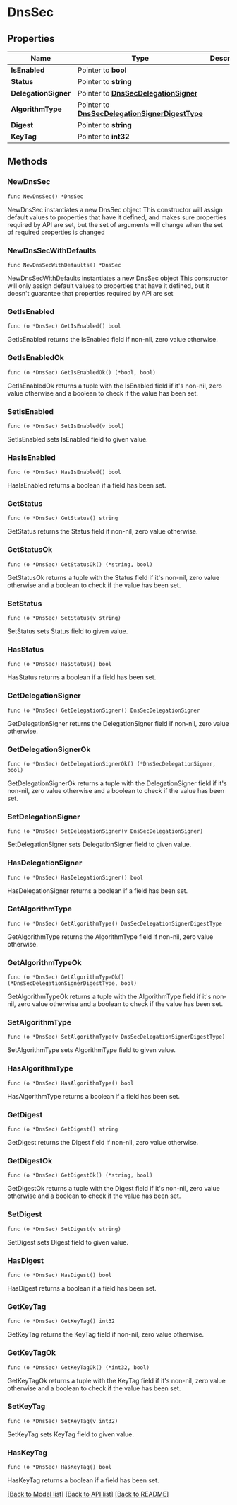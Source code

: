# DnsSec

## Properties

Name | Type | Description | Notes
------------ | ------------- | ------------- | -------------
**IsEnabled** | Pointer to **bool** |  | [optional] 
**Status** | Pointer to **string** |  | [optional] 
**DelegationSigner** | Pointer to [**DnsSecDelegationSigner**](DnsSecDelegationSigner.md) |  | [optional] 
**AlgorithmType** | Pointer to [**DnsSecDelegationSignerDigestType**](DnsSecDelegationSignerDigestType.md) |  | [optional] 
**Digest** | Pointer to **string** |  | [optional] 
**KeyTag** | Pointer to **int32** |  | [optional] 

## Methods

### NewDnsSec

`func NewDnsSec() *DnsSec`

NewDnsSec instantiates a new DnsSec object
This constructor will assign default values to properties that have it defined,
and makes sure properties required by API are set, but the set of arguments
will change when the set of required properties is changed

### NewDnsSecWithDefaults

`func NewDnsSecWithDefaults() *DnsSec`

NewDnsSecWithDefaults instantiates a new DnsSec object
This constructor will only assign default values to properties that have it defined,
but it doesn't guarantee that properties required by API are set

### GetIsEnabled

`func (o *DnsSec) GetIsEnabled() bool`

GetIsEnabled returns the IsEnabled field if non-nil, zero value otherwise.

### GetIsEnabledOk

`func (o *DnsSec) GetIsEnabledOk() (*bool, bool)`

GetIsEnabledOk returns a tuple with the IsEnabled field if it's non-nil, zero value otherwise
and a boolean to check if the value has been set.

### SetIsEnabled

`func (o *DnsSec) SetIsEnabled(v bool)`

SetIsEnabled sets IsEnabled field to given value.

### HasIsEnabled

`func (o *DnsSec) HasIsEnabled() bool`

HasIsEnabled returns a boolean if a field has been set.

### GetStatus

`func (o *DnsSec) GetStatus() string`

GetStatus returns the Status field if non-nil, zero value otherwise.

### GetStatusOk

`func (o *DnsSec) GetStatusOk() (*string, bool)`

GetStatusOk returns a tuple with the Status field if it's non-nil, zero value otherwise
and a boolean to check if the value has been set.

### SetStatus

`func (o *DnsSec) SetStatus(v string)`

SetStatus sets Status field to given value.

### HasStatus

`func (o *DnsSec) HasStatus() bool`

HasStatus returns a boolean if a field has been set.

### GetDelegationSigner

`func (o *DnsSec) GetDelegationSigner() DnsSecDelegationSigner`

GetDelegationSigner returns the DelegationSigner field if non-nil, zero value otherwise.

### GetDelegationSignerOk

`func (o *DnsSec) GetDelegationSignerOk() (*DnsSecDelegationSigner, bool)`

GetDelegationSignerOk returns a tuple with the DelegationSigner field if it's non-nil, zero value otherwise
and a boolean to check if the value has been set.

### SetDelegationSigner

`func (o *DnsSec) SetDelegationSigner(v DnsSecDelegationSigner)`

SetDelegationSigner sets DelegationSigner field to given value.

### HasDelegationSigner

`func (o *DnsSec) HasDelegationSigner() bool`

HasDelegationSigner returns a boolean if a field has been set.

### GetAlgorithmType

`func (o *DnsSec) GetAlgorithmType() DnsSecDelegationSignerDigestType`

GetAlgorithmType returns the AlgorithmType field if non-nil, zero value otherwise.

### GetAlgorithmTypeOk

`func (o *DnsSec) GetAlgorithmTypeOk() (*DnsSecDelegationSignerDigestType, bool)`

GetAlgorithmTypeOk returns a tuple with the AlgorithmType field if it's non-nil, zero value otherwise
and a boolean to check if the value has been set.

### SetAlgorithmType

`func (o *DnsSec) SetAlgorithmType(v DnsSecDelegationSignerDigestType)`

SetAlgorithmType sets AlgorithmType field to given value.

### HasAlgorithmType

`func (o *DnsSec) HasAlgorithmType() bool`

HasAlgorithmType returns a boolean if a field has been set.

### GetDigest

`func (o *DnsSec) GetDigest() string`

GetDigest returns the Digest field if non-nil, zero value otherwise.

### GetDigestOk

`func (o *DnsSec) GetDigestOk() (*string, bool)`

GetDigestOk returns a tuple with the Digest field if it's non-nil, zero value otherwise
and a boolean to check if the value has been set.

### SetDigest

`func (o *DnsSec) SetDigest(v string)`

SetDigest sets Digest field to given value.

### HasDigest

`func (o *DnsSec) HasDigest() bool`

HasDigest returns a boolean if a field has been set.

### GetKeyTag

`func (o *DnsSec) GetKeyTag() int32`

GetKeyTag returns the KeyTag field if non-nil, zero value otherwise.

### GetKeyTagOk

`func (o *DnsSec) GetKeyTagOk() (*int32, bool)`

GetKeyTagOk returns a tuple with the KeyTag field if it's non-nil, zero value otherwise
and a boolean to check if the value has been set.

### SetKeyTag

`func (o *DnsSec) SetKeyTag(v int32)`

SetKeyTag sets KeyTag field to given value.

### HasKeyTag

`func (o *DnsSec) HasKeyTag() bool`

HasKeyTag returns a boolean if a field has been set.


[[Back to Model list]](../README.md#documentation-for-models) [[Back to API list]](../README.md#documentation-for-api-endpoints) [[Back to README]](../README.md)


